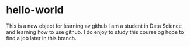 # hello-world
This is a new object for learning av github
I am a student in Data Science and learning how to use github.
I do enjoy to study this course og hope to find a job later in this branch.
